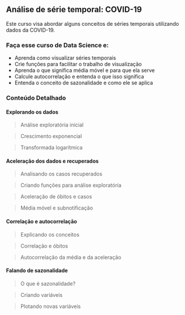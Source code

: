 ## Análise de série temporal: COVID-19

Este curso visa abordar alguns conceitos de séries temporais utilizando dados da COVID-19.

### Faça esse curso de Data Science e:

- Aprenda como visualizar séries temporais
- Crie funções para facilitar o trabalho de visualização
- Aprenda o que significa média móvel e para que ela serve
- Calcule autocorrelação e entenda o que isso significa
- Entenda o conceito de sazonalidade e como ele se aplica

### Conteúdo Detalhado

#### Explorando os dados

  > Análise exploratória inicial
  
  > Crescimento exponencial
  
  > Transformada logarítmica
  
#### Aceleração dos dados e recuperados

  > Analisando os casos recuperados
  
  > Criando funções para análise exploratória
  
  > Aceleração de óbitos e casos
  
  > Média móvel e subnotificação

#### Correlação e autocorrelação

  > Explicando os conceitos
  
  > Correlação e óbitos
  
  > Autocorrelação da média e da aceleração

#### Falando de sazonalidade

  > O que é sazonalidade?
  
  > Criando variáveis
  
  > Plotando novas variáveis
